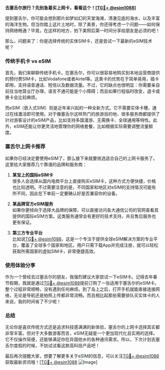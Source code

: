 **去塞舌尔旅行？先别急着买上网卡，看看这个！[[TG💪+ @esim1088](https://t.me/s/esim1088)]**

提到塞舌尔，你可能会想到那片如梦如幻的天堂海滩，清澈见底的海水，以及丰富的海洋生物。但当你踏上这片土地时，除了美景，你还得考虑一个问题——如何保持网络畅通？毕竟，在这样的地方，拍下美照后第一时间分享给朋友是必须的吧！

那么，问题来了：你是选择传统的实体SIM卡，还是尝试一下最新的eSIM技术呢？

### 传统手机卡 vs eSIM

首先，我们来聊聊传统手机卡。在塞舌尔，你可以很容易地购买到本地运营商提供的预付费SIM卡，比如Vodafone或者Airtel等。这类卡的优势在于简单易用，插卡即用，支持语音通话、短信以及数据流量。不过，它的缺点也很明显：你需要亲自前往当地营业厅办理，语言不通可能是个小障碍；而且如果行程临时改变，退卡或换卡会比较麻烦。

而eSIM（嵌入式SIM）则是近年来兴起的一种全新方式。它不需要实体卡槽，通过在线激活即可使用。对于像塞舌尔这样热门的旅游目的地，很多服务商都提供了针对游客设计的eSIM产品，比如支持多国漫游、无需换卡、全球通用等特性。此外，eSIM还能让你更灵活地管理你的网络套餐，比如根据实际需要调整流量额度。

### 塞舌尔上网卡推荐

如果你已经决定要使用eSIM了，那么接下来就要挑选适合自己的上网卡服务了。这里给大家推荐几个靠谱的品牌和服务商：

1. **某宝上的国际eSIM卡**  
   很多人会选择从国内电商平台上直接购买eSIM卡，这种方式方便快捷，价格也比较透明。不过需要注意的是，不同国家和地区对eSIM的支持情况可能有所不同，因此在下单前一定要确认好是否兼容你的设备。

2. **某品牌官方eSIM服务**  
   如果你更倾向于选择大品牌的保障，可以直接访问各大通信公司的官网查看其提供的国际eSIM方案。这类服务通常会有更好的技术支持，并且售后服务也更有保证。

3. **第三方专业平台**  
   比如说[TG💪+ @esim1088](https://t.me/s/esim1088)，这是一个专注于提供全球eSIM解决方案的专业平台，覆盖了全球多个国家和地区。用户只需下载App并完成注册，就可以轻松获取所需国家的虚拟SIM卡，非常便捷高效。

### 使用体验分享

作为一个曾经去过塞舌尔的朋友，我强烈建议大家尝试一下eSIM卡。记得去年春节假期，我就是通过[TG💪+ @esim1088](https://t.me/s/esim1088)提前订购了一张适用于塞舌尔的eSIM卡。整个过程非常顺畅，没有遇到任何麻烦。到了岛上之后，打开手机就能直接连接网络，无论是导航还是拍照上传都非常流畅。而且相比起那些需要排队买实体卡的人来说，我的时间省了不少呢！

### 总结

无论你是喜欢传统方式还是追求科技感满满的新体验，塞舌尔的上网卡选择其实都非常丰富。但对于大多数游客而言，eSIM无疑是一个更加现代化且实用的选择。它不仅操作简便，还能够满足你在异国他乡的各种通讯需求。所以，下次计划去塞舌尔度假的时候，不妨试试看这款高科技产品吧！

最后再次提醒大家，想要了解更多关于eSIM的信息，可以关注[TG💪+ @esim1088](https://t.me/s/esim1088)获取最新资讯哦！[[TG💪+ @esim1088](https://t.me/s/esim1088) ![Image](https://i.postimg.cc/4NQfJmqS/Snipaste-2025-05-13-00-14-12.png)]